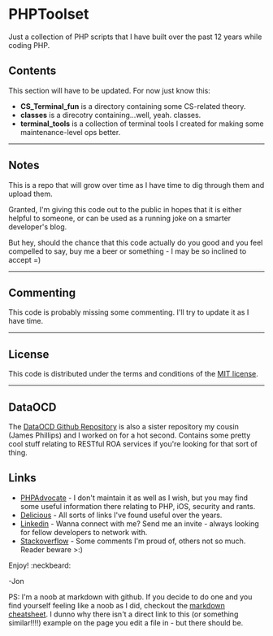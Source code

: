 PHPToolset
==========

Just a collection of PHP scripts that I have built over the past 12 years while coding PHP.


## Contents

This section will have to be updated.  For now just know this:

* **CS_Terminal_fun** is a directory containing some CS-related theory.
* **classes** is a direcotry containing...well, yeah. classes. 
* **terminal_tools** is a collection of terminal tools I created for making some maintenance-level ops better.

---

## Notes

This is a repo that will grow over time as I have time to dig through them and upload them.

Granted, I'm giving this code out to the public in hopes that it is either helpful to someone, or can be used as a running joke on a smarter developer's blog.

But hey, should the chance that this code actually do you good and you feel compelled to say, buy me a beer or something - I may be so inclined to accept =)

---

## Commenting
This code is probably missing some commenting.  I'll try to update it as I have time.

---

## License
This code is distributed under the terms and conditions of the [MIT license](LICENSE).

---

## DataOCD
The [DataOCD Github Repository](https://github.com/dataocd) is also a sister repository my cousin (James Phillips) and I worked on for a hot second.  Contains some pretty cool stuff relating to RESTful ROA services if you're looking for that sort of thing.

## Links
* [PHPAdvocate](http://phpadvocate.com/blog/)  - I don't maintain it as well as I wish, but you may find some useful information there relating to PHP, iOS, security and rants.
* [Delicious](https://www.delicious.com/infolock) - All sorts of links I've found useful over the years.
* [Linkedin](https://www.linkedin.com/jhibbard) - Wanna connect with me?  Send me an invite - always looking for fellow developers to network with.
* [Stackoverflow](http://stackoverflow.com/users/1244184/jonathon-hibbard) - Some comments I'm proud of, others not so much.  Reader beware >:)


Enjoy! :neckbeard:


-Jon


PS: I'm a noob at markdown with github.  If you decide to do one and you find yourself feeling like a noob as I did, checkout the [markdown cheatsheet](https://github.com/adam-p/markdown-here/wiki/Markdown-Cheatsheet).  I dunno why there isn't a direct link to this (or something similar!!!!) example on the page you edit a file in - but there should be.
